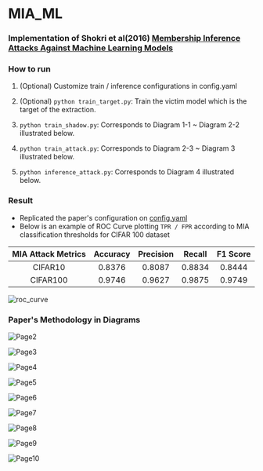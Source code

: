 # MIA_ML

### Implementation of Shokri et al(2016) [Membership Inference Attacks Against Machine Learning Models](https://arxiv.org/pdf/1610.05820.pdf)

### How to run

1. (Optional) Customize train / inference configurations in config.yaml

2. (Optional) `python train_target.py`: Train the victim model which is the target of the extraction.

3. `python train_shadow.py`: Corresponds to Diagram 1-1 ~ Diagram 2-2 illustrated below.

4. `python train_attack.py`: Corresponds to Diagram 2-3 ~ Diagram 3 illustrated below.

5. `python inference_attack.py`: Corresponds to Diagram 4 illustrated below.

### Result

- Replicated the paper's configuration on [config.yaml](./config.yaml)
- Below is an example of ROC Curve plotting `TPR / FPR` according to MIA classification thresholds for CIFAR 100 dataset

| MIA Attack Metrics | Accuracy | Precision | Recall | F1 Score |
| :----------------: | :------: | :-------: | :----: | :------: |
|      CIFAR10       |  0.8376  |  0.8087   | 0.8834 |  0.8444  |
|      CIFAR100      |  0.9746  |  0.9627   | 0.9875 |  0.9749  |

![roc_curve](./assets/roc.png)

### Paper's Methodology in Diagrams

![Page2](./assets/README/Page2.jpg)

![Page3](./assets/README/Page3.jpg)

![Page4](./assets/README/Page4.jpg)

![Page5](./assets/README/Page5.jpg)

![Page6](./assets/README/Page6.jpg)

![Page7](./assets/README/Page7.jpg)

![Page8](./assets/README/Page8.jpg)

![Page9](./assets/README/Page9.jpg)

![Page10](./assets/README/Page10.jpg)
